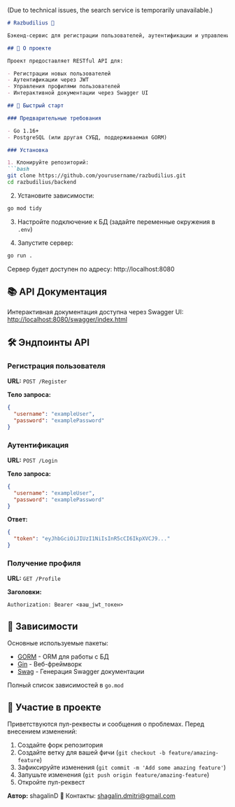 (Due to technical issues, the search service is temporarily unavailable.)

```markdown
# Razbudilius 🔧

Бэкенд-сервис для регистрации пользователей, аутентификации и управления профилями с использованием Go, GORM и JWT.

## 📖 О проекте

Проект предоставляет RESTful API для:

- Регистрации новых пользователей
- Аутентификации через JWT
- Управления профилями пользователей
- Интерактивной документации через Swagger UI

## 🚀 Быстрый старт

### Предварительные требования

- Go 1.16+
- PostgreSQL (или другая СУБД, поддерживаемая GORM)

### Установка

1. Клонируйте репозиторий:
```bash
git clone https://github.com/yourusername/razbudilius.git
cd razbudilius/backend
```

2. Установите зависимости:
```bash
go mod tidy
```

3. Настройте подключение к БД (задайте переменные окружения в `.env`)

4. Запустите сервер:
```bash
go run .
```

Сервер будет доступен по адресу: http://localhost:8080

## 📚 API Документация

Интерактивная документация доступна через Swagger UI:  
[http://localhost:8080/swagger/index.html](http://localhost:8080/swagger/index.html)

## 🛠 Эндпоинты API

### Регистрация пользователя
**URL:** `POST /Register`

**Тело запроса:**
```json
{
  "username": "exampleUser",
  "password": "examplePassword"
}
```

### Аутентификация
**URL:** `POST /Login`

**Тело запроса:**
```json
{
  "username": "exampleUser",
  "password": "examplePassword"
}
```

**Ответ:**
```json
{
  "token": "eyJhbGciOiJIUzI1NiIsInR5cCI6IkpXVCJ9..."
}
```

### Получение профиля
**URL:** `GET /Profile`

**Заголовки:**
```
Authorization: Bearer <ваш_jwt_токен>
```

## 🧩 Зависимости

Основные используемые пакеты:
- [GORM](https://gorm.io/) - ORM для работы с БД
- [Gin](https://gin-gonic.com/) - Веб-фреймворк
- [Swag](https://github.com/swaggo/swag) - Генерация Swagger документации

Полный список зависимостей в `go.mod`

## 🤝 Участие в проекте

Приветствуются пул-реквесты и сообщения о проблемах. Перед внесением изменений:
1. Создайте форк репозитория
2. Создайте ветку для вашей фичи (`git checkout -b feature/amazing-feature`)
3. Зафиксируйте изменения (`git commit -m 'Add some amazing feature'`)
4. Запушьте изменения (`git push origin feature/amazing-feature`)
5. Откройте пул-реквест


**Автор:** shagalinD 
📧 Контакты: [shagalin.dmitri@gmail.com](shagalin.dmitri@gmail.com)
```
